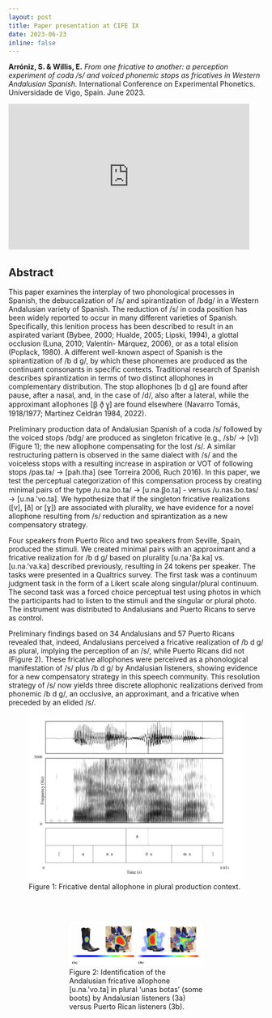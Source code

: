 ```yaml
---
layout: post
title: Paper presentation at CIFE IX
date: 2023-06-23
inline: false
---
```


**Arróniz, S. & Willis, E.** _From one fricative to another: a perception experiment of coda /s/ and voiced phonemic stops as fricatives in Western Andalusian Spanish._ International Conference on Experimental Phonetics. Universidade de Vigo, Spain. June 2023.

<iframe src="https://indiana.sharepoint.com/sites/O365-Santik/_layouts/15/Doc.aspx?sourcedoc={8a2f95b9-eab0-4302-b9ad-27dbf6b12e11}&amp;action=embedview&amp;wdAr=1.7777777777777777" width="476px" height="288px" frameborder="0">Esto es un documento de <a target="_blank" href="https://office.com">Microsoft Office</a> incrustado con tecnología de <a target="_blank" href="https://office.com/webapps">Office</a>.</iframe>


## Abstract

This paper examines the interplay of two phonological processes in Spanish, the debuccalization of /s/ and spirantization of /bdg/ in a Western Andalusian variety of Spanish. The reduction of /s/ in coda position has been widely reported to occur in many different varieties of Spanish. Specifically, this lenition process has been described to result in an aspirated variant (Bybee, 2000; Hualde, 2005; Lipski, 1994), a glottal occlusion (Luna, 2010; Valentín- Márquez, 2006), or as a total elision (Poplack, 1980). A different well-known aspect of Spanish is the spirantization of /b d g/, by which these phonemes are produced as the continuant consonants in specific contexts. Traditional research of Spanish describes spirantization in terms of two distinct allophones in complementary distribution. The stop allophones [b d g] are found after pause, after a nasal, and, in the case of /d/, also after a lateral, while the approximant allophones [β̞ ð̞ ɣ̞] are found elsewhere (Navarro Tomás, 1918/1977; Martínez Celdrán 1984, 2022).  

Preliminary production data of Andalusian Spanish of a coda /s/ followed by the voiced stops /bdg/ are produced as singleton fricative (e.g., /sb/ -> [v]) (Figure 1); the new allophone compensating for the lost /s/. A similar restructuring pattern is observed in the same dialect with /s/ and the voiceless stops with a resulting increase in aspiration or VOT of following stops /pas.ta/ -> [pah.tha] (see Torreira 2006, Ruch 2016). In this paper, we test the perceptual categorization of this compensation process by creating minimal pairs of the type /u.na.bo.ta/ -> [u.na.β̞o.ta] - versus /u.nas.bo.tas/ -> [u.na.'vo.ta]. We hypothesize that if the singleton fricative realizations ([v], [ð] or [ɣ]) are associated with plurality, we have evidence for a novel allophone resulting from /s/ reduction and spirantization as a new compensatory strategy. 

Four speakers from Puerto Rico and two speakers from Seville, Spain, produced the stimuli. We created minimal pairs with an approximant and a fricative realization for /b d g/ based on plurality [u.na.'βa.ka] vs. [u.na.'va.ka] described previously, resulting in 24 tokens per speaker. The tasks were presented in a Qualtrics survey. The first task was a continuum judgment task in the form of a Likert scale along singular/plural continuum. The second task was a forced choice perceptual test using photos in which the participants had to listen to the stimuli and the singular or plural photo. The instrument was distributed to Andalusians and Puerto Ricans to serve as control.  

Preliminary findings based on 34 Andalusians and 57 Puerto Ricans revealed that, indeed, Andalusians perceived a fricative realization of /b d g/ as plural, implying the perception of an /s/, while Puerto Ricans did not (Figure 2). These fricative allophones were perceived as a phonological manifestation of /s/ plus /b d g/ by Andalusian listeners, showing evidence for a new compensatory strategy in this speech community. This resolution strategy of /s/ now yields three discrete allophonic realizations derived from phonemic /b d g/, an occlusive, an approximant, and a fricative when preceded by an elided /s/. 

<figure>
    <img src="/assets/img/cife1.png" width="750"/>
    <figcaption>Figure 1: Fricative dental allophone in plural production context.</figcaption>
<figure>

<br>
<br>

<figure>
    <img src="/assets/img/cife2.png" width="750"/>
    <figcaption>Figure 2: Identification of the Andalusian fricative allophone [u.na.'vo.ta] in plural ‘unas botas’ (some boots) by Andalusian listeners (3a) versus Puerto Rican listeners (3b).</figcaption>
